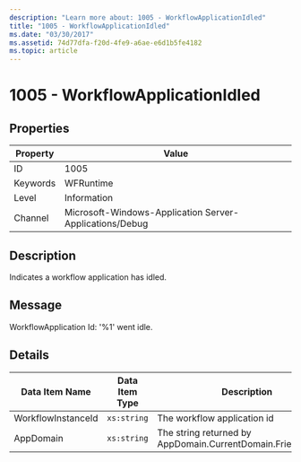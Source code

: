 ```yaml
---
description: "Learn more about: 1005 - WorkflowApplicationIdled"
title: "1005 - WorkflowApplicationIdled"
ms.date: "03/30/2017"
ms.assetid: 74d77dfa-f20d-4fe9-a6ae-e6d1b5fe4182
ms.topic: article
---
```

# 1005 - WorkflowApplicationIdled

## Properties

| Property | Value |
| - | - |
|ID|1005|  
|Keywords|WFRuntime|  
|Level|Information|  
|Channel|Microsoft-Windows-Application Server-Applications/Debug|  
  
## Description  

 Indicates a workflow application has idled.  
  
## Message  

 WorkflowApplication Id: '%1' went idle.  
  
## Details  
  
|Data Item Name|Data Item Type|Description|  
|--------------------|--------------------|-----------------|  
|WorkflowInstanceId|`xs:string`|The workflow application id|  
|AppDomain|`xs:string`|The string returned by AppDomain.CurrentDomain.FriendlyName.|
